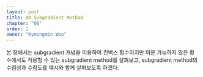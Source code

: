 ```yaml
---
layout: post
title: 08 Subgradient Method
chapter: "08"
order: 1
owner: "Kyeongmin Woo"
---
```


본 장에서는 subgradient 개념을 이용하여 컨벡스 함수이지만 미분 가능하지 않은 함수에서도 적용할 수 있는 subgradient method를 살펴보고, subgradient method의 수렴성과 수렴도를 예시와 함께 살펴보도록 하겠다.